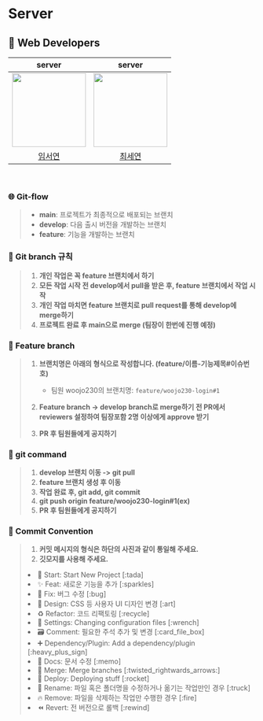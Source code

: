 # Server

## 👥 Web Developers

<div align="center">

|                              server                               |                              server                               
| :-----------------------------------------------------------------: | :-----------------------------------------------------------------: |
| <img style="width: 150px;" src="https://github.com/seoyeon0103.png" /> | <img style="width: 150px;" src="https://github.com/seyeon.png" /> | 
|                [임서연](https://github.com/seoyeon0103)                |                [최세연](https://github.com/seyeon)                |  
</div>

<br/>

### 🌐 Git-flow

> - **main**: 프로젝트가 최종적으로 배포되는 브랜치
> - **develop**: 다음 출시 버전을 개발하는 브랜치
> - **feature**: 기능을 개발하는 브랜치
>   <br>

### 📌 Git branch 규칙

> 1. **개인 작업은 꼭 feature 브랜치에서 하기**
> 2. **모든 작업 시작 전 develop에서 pull을 받은 후, feature 브랜치에서 작업 시작**
> 3. **개인 작업 마치면 feature 브랜치로 pull request를 통해 develop에 merge하기**
> 4. **프로젝트 완료 후 main으로 merge (팀장이 한번에 진행 예정)** <br>

### 📝 Feature branch

> 1. **브랜치명은 아래의 형식으로 작성합니다. (feature/이름-기능제목#이슈번호)**
>    - 팀원 woojo230의 브랜치명: `feature/woojo230-login#1`
>
> 2. **Feature branch -> develop branch로 merge하기 전 PR에서 reviewers 설정하여 팀장포함 2명 이상에게 approve 받기**
> 3. **PR 후 팀원들에게 공지하기** <br>

### 📝 git command

> 1. **develop 브랜치 이동 -> git pull**
> 2. **feature 브랜치 생성 후 이동**
> 3. **작업 완료 후, git add, git commit**
> 4. **git push origin feature/woojo230-login#1(ex)**
> 5. **PR 후 팀원들에게 공지하기** <br>

### 🎯 Commit Convention


> 1. **커밋 메시지의 형식은 하단의 사진과 같이 통일해 주세요.**
> 2. **깃모지를 사용해 주세요.**
>
> <li> 🎉 Start: Start New Project [:tada]
> <li> ✨ Feat: 새로운 기능을 추가 [:sparkles]
> <li> 🐛 Fix: 버그 수정 [:bug]
> <li> 🎨 Design: CSS 등 사용자 UI 디자인 변경 [:art]
> <li> ♻️ Refactor: 코드 리팩토링 [:recycle]
> <li> 🔧 Settings: Changing configuration files [:wrench]
> <li> 🗃️ Comment: 필요한 주석 추가 및 변경 [:card_file_box]
> <li> ➕ Dependency/Plugin: Add a dependency/plugin [:heavy_plus_sign]
> <li> 📝 Docs: 문서 수정 [:memo]
> <li> 🔀 Merge: Merge branches [:twisted_rightwards_arrows:]
> <li> 🚀 Deploy: Deploying stuff [:rocket]
> <li> 🚚 Rename: 파일 혹은 폴더명을 수정하거나 옮기는 작업만인 경우 [:truck]
> <li> 🔥 Remove: 파일을 삭제하는 작업만 수행한 경우 [:fire]
> <li> ⏪️ Revert: 전 버전으로 롤백 [:rewind]

